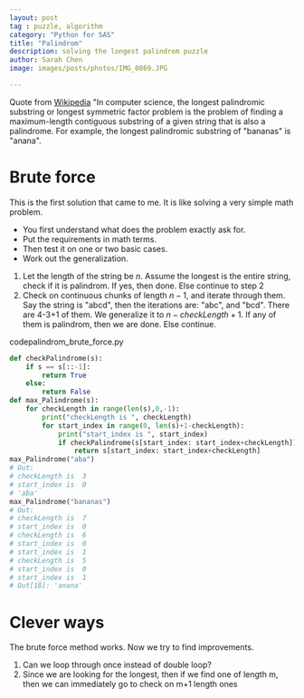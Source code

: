 ```yaml
---
layout: post
tag : puzzle, algorithm
category: "Python for SAS"
title: "Palindrom"
description: solving the longest palindrom puzzle
author: Sarah Chen
image: images/posts/photos/IMG_0869.JPG

---
```

Quote from [Wikipedia](https://en.wikipedia.org/wiki/Longest_palindromic_substring#:~:text=In%20computer%20science%2C%20the%20longest,bananas%22%20is%20%22anana%22.) "In computer science, the longest palindromic substring or longest symmetric factor problem is the problem of finding a maximum-length contiguous substring of a given string that is also a palindrome. For example, the longest palindromic substring of "bananas" is "anana".

# Brute force
This is the first solution that came to me.  It is like solving a very simple math problem.  
* You first understand what does the problem exactly ask for.
* Put the requirements in math terms.  
* Then test it on one or two basic cases.
* Work out the generalization. 

1. Let the length of the string be $n$.  Assume the longest is the entire string, check if it is palindrom. If yes, then done. Else continue to step 2
2. Check on continuous chunks of length $n-1$, and iterate through them. Say the string is "abcd", then the iterations are: "abc", and "bcd". There are 4-3+1 of them. We generalize it to $n - checkLength +1$.  If any of them is palindrom, then we are done.  Else continue. 

<div class="code-head"><span>code</span>palindrom_brute_force.py</div>

```py
def checkPalindrome(s):
    if s == s[::-1]:
        return True
    else:
        return False
def max_Palindrome(s):
    for checkLength in range(len(s),0,-1):
        print("checkLength is ", checkLength)
        for start_index in range(0, len(s)+1-checkLength):
            print("start_index is ", start_index)
            if checkPalindrome(s[start_index: start_index+checkLength]):
                return s[start_index: start_index+checkLength]
max_Palindrome("aba")
# Out:
# checkLength is  3
# start_index is  0
# 'aba'
max_Palindrome("bananas")
# Out:
# checkLength is  7
# start_index is  0
# checkLength is  6
# start_index is  0
# start_index is  1
# checkLength is  5
# start_index is  0
# start_index is  1
# Out[18]: 'anana'
```

# Clever ways

The brute force method works. Now we try to find improvements.  
1. Can we loop through once instead of double loop?
2. Since we are looking for the longest, then if we find one of length m, then we can immediately go to check on m+1 length ones
